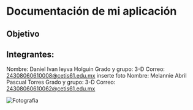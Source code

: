 # Documentación de mi aplicación
## Objetivo


## Integrantes:
Nombre: Daniel Ivan leyva Holguin
Grado y grupo: 3-D
Correo: 24308060610008@cetis61.edu.mx
inserte foto 
Nombre: Melannie Abril Pascual Torres
Grado y grupo: 3-D
Correo: 24308060610062@cetis61.edu.mx

![Fotografia](https://github.com/user-attachments/assets/d5c4862c-cbf6-4e0a-8206-a033e8bb95cd)
